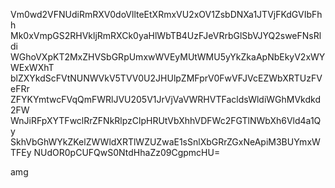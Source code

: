 Vm0wd2VFNUdiRmRXV0doVllteEtXRmxVU2xOV1ZsbDNXa1JTVjFKdGVIbFhh
Mk0xVmpGS2RHVkljRmRXCk0yaHlWbTB4UzFJeVRrbGlSbVJYQ2sweFNsRldi
WGhoVXpKT2MxZHVSbGRpUmxwWVEyMUtWMU5yYkZkaApNbEkyV2xWYWExWXhT
blZXYkdScFVtNUNWVkV5TVV0U2JHUlpZMFprV0FwVFJVcEZWbXRTUzFVeFRr
ZFYKYmtwcFVqQmFWRlJVU205V1JrVjVaVWRHVTFacldsWldiWGhMVkdkd2FW
WnJiRFpXYTFwclRrZFNkRlpzClpHRUtVbXhhVDFWc2FGTlNWbXh6Vld4a1Qy
SkhVbGhWYkZKelZWWldXRTlWZUZwaE1sSnlXbGRrZGxNeApiM3BUYmxWTFEy
NUdOR0pCUFQwS0NtdHhaZz09CgpmcHU=

amg